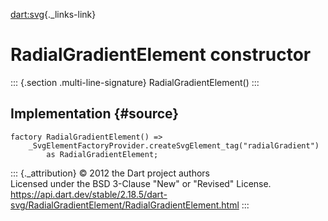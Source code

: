 [dart:svg](../../dart-svg/dart-svg-library){._links-link}

RadialGradientElement constructor
=================================

::: {.section .multi-line-signature}
RadialGradientElement()
:::

Implementation {#source}
--------------

``` {.language-dart data-language="dart"}
factory RadialGradientElement() =>
    _SvgElementFactoryProvider.createSvgElement_tag("radialGradient")
        as RadialGradientElement;
```

::: {._attribution}
© 2012 the Dart project authors\
Licensed under the BSD 3-Clause \"New\" or \"Revised\" License.\
<https://api.dart.dev/stable/2.18.5/dart-svg/RadialGradientElement/RadialGradientElement.html>
:::
